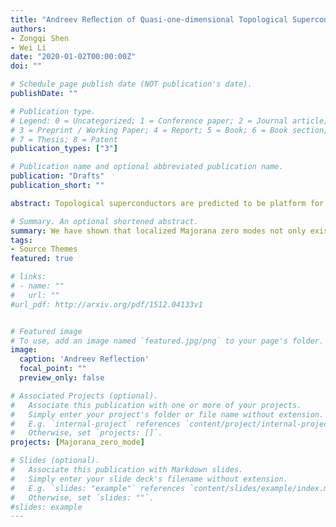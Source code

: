 ```yaml
---
title: "Andreev Reﬂection of Quasi-one-dimensional Topological Superconductor as Fingerprints of Localized Majorana Zero Mode"
authors:
- Zongqi Shen
- Wei Li
date: "2020-01-02T00:00:00Z"
doi: ""

# Schedule page publish date (NOT publication's date).
publishDate: ""

# Publication type.
# Legend: 0 = Uncategorized; 1 = Conference paper; 2 = Journal article;
# 3 = Preprint / Working Paper; 4 = Report; 5 = Book; 6 = Book section;
# 7 = Thesis; 8 = Patent
publication_types: ["3"]

# Publication name and optional abbreviated publication name.
publication: "Drafts"
publication_short: ""

abstract: Topological superconductors are predicted to be platform for Majorana zero modes which are expected to realize topological quantum computing. However, dispersive chiral Majorana edge modes, being extended, can not be utilized for quantum computing. In this work, we show that the quasi-one-dimensional $p_{x}+i p_{y}$ superconductor can host localized Majorana zero modes and can be detected via Andreev reﬂection. Quantized zero-bias peak(ZBP) is observed in quasi-one-dimensional N-S junction and 2D open N-S-N systems in quasi-1D limit. We show that the ZBP is rubust againt contact barrier and thus topologically protected. These ﬁndings not only initiate new platforms for localized Majorana zero modes, but also provide an avenue for probing the pairing symmetry of topological superconductors via Andreev reﬂection experiements.

# Summary. An optional shortened abstract.
summary: We have shown that localized Majorana zero modes not only exist in strict 1D systems, but also 2D $p_{x}+i p_{y}$ superconductors in quasi-one-dimensional limit.
tags:
- Source Themes
featured: true

# links:
# - name: ""
#   url: ""
#url_pdf: http://arxiv.org/pdf/1512.04133v1


# Featured image
# To use, add an image named `featured.jpg/png` to your page's folder. 
image:
  caption: 'Andreev Reflection'
  focal_point: ""
  preview_only: false

# Associated Projects (optional).
#   Associate this publication with one or more of your projects.
#   Simply enter your project's folder or file name without extension.
#   E.g. `internal-project` references `content/project/internal-project/index.md`.
#   Otherwise, set `projects: []`.
projects: [Majorana_zero_mode]

# Slides (optional).
#   Associate this publication with Markdown slides.
#   Simply enter your slide deck's filename without extension.
#   E.g. `slides: "example"` references `content/slides/example/index.md`.
#   Otherwise, set `slides: ""`.
#slides: example
---
```


